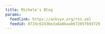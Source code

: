 ```yaml
---
title: Michele's Blog
params:
  feedlink: https://acksyn.org/rss.xml
  feedid: 0724c62436e3a8a0baab67265f693729
---
```

